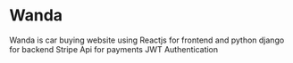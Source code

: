 # Wanda
Wanda is car buying website using Reactjs for frontend and python django for backend 
Stripe Api for payments 
JWT Authentication
